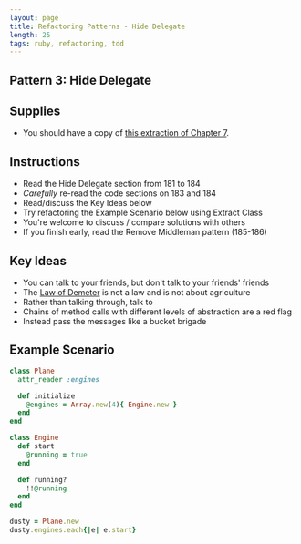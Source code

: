 ```yaml
---
layout: page
title: Refactoring Patterns - Hide Delegate
length: 25
tags: ruby, refactoring, tdd
---
```


## Pattern 3: Hide Delegate

## Supplies

* You should have a copy of
[this extraction of Chapter 7](https://dl.dropboxusercontent.com/u/69001/Refactoring/Refactoring%20-%20Chapter%207.pdf).

## Instructions

* Read the Hide Delegate section from 181 to 184
* *Carefully* re-read the code sections on 183 and 184
* Read/discuss the Key Ideas below
* Try refactoring the Example Scenario below using Extract Class
* You're welcome to discuss / compare solutions with others
* If you finish early, read the Remove Middleman pattern (185-186)

## Key Ideas

* You can talk to your friends, but don't talk to your friends' friends
* The [Law of Demeter](http://en.wikipedia.org/wiki/Law_of_Demeter) is not a law
and is not about agriculture
* Rather than talking through, talk to
* Chains of method calls with different levels of abstraction are a red flag
* Instead pass the messages like a bucket brigade

## Example Scenario

```ruby
class Plane
  attr_reader :engines

  def initialize
    @engines = Array.new(4){ Engine.new }
  end
end

class Engine
  def start
    @running = true
  end

  def running?
    !!@running
  end
end

dusty = Plane.new
dusty.engines.each{|e| e.start}
```
